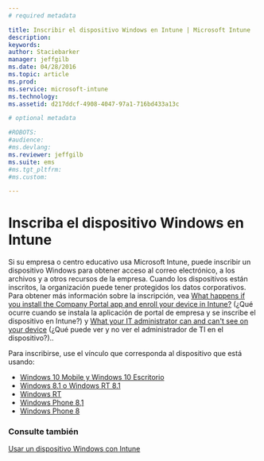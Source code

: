 ```yaml
---
# required metadata

title: Inscribir el dispositivo Windows en Intune | Microsoft Intune
description:
keywords:
author: Staciebarker
manager: jeffgilb
ms.date: 04/28/2016
ms.topic: article
ms.prod:
ms.service: microsoft-intune
ms.technology:
ms.assetid: d217ddcf-4908-4047-97a1-716bd433a13c

# optional metadata

#ROBOTS:
#audience:
#ms.devlang:
ms.reviewer: jeffgilb
ms.suite: ems
#ms.tgt_pltfrm:
#ms.custom:

---
```



# Inscriba el dispositivo Windows en Intune

Si su empresa o centro educativo usa Microsoft Intune, puede inscribir un dispositivo Windows para obtener acceso al correo electrónico, a los archivos y a otros recursos de la empresa. Cuando los dispositivos están inscritos, la organización puede tener protegidos los datos corporativos. Para obtener más información sobre la inscripción, vea [What happens if you install the Company Portal app and enroll your device in Intune?](what-happens-if-you-install-the-company-portal-app-and-enroll-your-device-in-intune-windows.md) (¿Qué ocurre cuando se instala la aplicación de portal de empresa y se inscribe el dispositivo en Intune?) y [What your IT administrator can and can't see on your device](what-can-your-it-administrator-see-when-you-enroll-your-device-in-intune-windows.md) (¿Qué puede ver y no ver el administrador de TI en el dispositivo?)..

Para inscribirse, use el vínculo que corresponda al dispositivo que está usando:

- [Windows 10 Mobile y Windows 10 Escritorio](enroll-your-w10-phone-or-w10-pc-windows.md)</br>
- [Windows 8.1 o Windows RT 8.1](enroll-your-w81-or-rt81-windows.md)</br>
- [Windows RT](enroll-your-rt-windows.md)</br>
- [Windows Phone 8,1](enroll-your-wp81-windows.md)</br>
- [Windows Phone 8](enroll-your-wp8-windows.md)


### Consulte también
[Usar un dispositivo Windows con Intune](using-your-windows-device-with-intune.md)



<!--HONumber=May16_HO1-->


